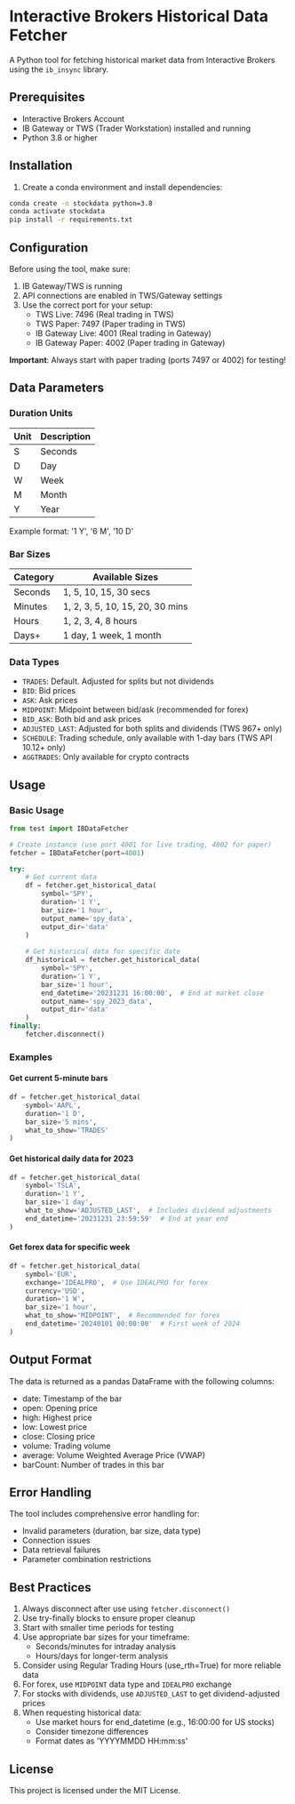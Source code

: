 # Interactive Brokers Historical Data Fetcher

A Python tool for fetching historical market data from Interactive Brokers using the `ib_insync` library.

## Prerequisites

- Interactive Brokers Account
- IB Gateway or TWS (Trader Workstation) installed and running
- Python 3.8 or higher

## Installation

1. Create a conda environment and install dependencies:
```bash
conda create -n stockdata python=3.8
conda activate stockdata
pip install -r requirements.txt
```

## Configuration

Before using the tool, make sure:
1. IB Gateway/TWS is running
2. API connections are enabled in TWS/Gateway settings
3. Use the correct port for your setup:
   - TWS Live: 7496 (Real trading in TWS)
   - TWS Paper: 7497 (Paper trading in TWS)
   - IB Gateway Live: 4001 (Real trading in Gateway)
   - IB Gateway Paper: 4002 (Paper trading in Gateway)

**Important**: Always start with paper trading (ports 7497 or 4002) for testing!

## Data Parameters

### Duration Units
| Unit | Description |
|------|-------------|
| S | Seconds |
| D | Day |
| W | Week |
| M | Month |
| Y | Year |

Example format: '1 Y', '6 M', '10 D'

### Bar Sizes
| Category | Available Sizes |
|----------|----------------|
| Seconds | 1, 5, 10, 15, 30 secs |
| Minutes | 1, 2, 3, 5, 10, 15, 20, 30 mins |
| Hours | 1, 2, 3, 4, 8 hours |
| Days+ | 1 day, 1 week, 1 month |

### Data Types
- `TRADES`: Default. Adjusted for splits but not dividends
- `BID`: Bid prices
- `ASK`: Ask prices
- `MIDPOINT`: Midpoint between bid/ask (recommended for forex)
- `BID_ASK`: Both bid and ask prices
- `ADJUSTED_LAST`: Adjusted for both splits and dividends (TWS 967+ only)
- `SCHEDULE`: Trading schedule, only available with 1-day bars (TWS API 10.12+ only)
- `AGGTRADES`: Only available for crypto contracts

## Usage

### Basic Usage

```python
from test import IBDataFetcher

# Create instance (use port 4001 for live trading, 4002 for paper)
fetcher = IBDataFetcher(port=4001)

try:
    # Get current data
    df = fetcher.get_historical_data(
        symbol='SPY',
        duration='1 Y',
        bar_size='1 hour',
        output_name='spy_data',
        output_dir='data'
    )
    
    # Get historical data for specific date
    df_historical = fetcher.get_historical_data(
        symbol='SPY',
        duration='1 Y',
        bar_size='1 hour',
        end_datetime='20231231 16:00:00',  # End at market close
        output_name='spy_2023_data',
        output_dir='data'
    )
finally:
    fetcher.disconnect()
```

### Examples

#### Get current 5-minute bars
```python
df = fetcher.get_historical_data(
    symbol='AAPL',
    duration='1 D',
    bar_size='5 mins',
    what_to_show='TRADES'
)
```

#### Get historical daily data for 2023
```python
df = fetcher.get_historical_data(
    symbol='TSLA',
    duration='1 Y',
    bar_size='1 day',
    what_to_show='ADJUSTED_LAST',  # Includes dividend adjustments
    end_datetime='20231231 23:59:59'  # End at year end
)
```

#### Get forex data for specific week
```python
df = fetcher.get_historical_data(
    symbol='EUR',
    exchange='IDEALPRO',  # Use IDEALPRO for forex
    currency='USD',
    duration='1 W',
    bar_size='1 hour',
    what_to_show='MIDPOINT',  # Recommended for forex
    end_datetime='20240101 00:00:00'  # First week of 2024
)
```

## Output Format

The data is returned as a pandas DataFrame with the following columns:
- date: Timestamp of the bar
- open: Opening price
- high: Highest price
- low: Lowest price
- close: Closing price
- volume: Trading volume
- average: Volume Weighted Average Price (VWAP)
- barCount: Number of trades in this bar

## Error Handling

The tool includes comprehensive error handling for:
- Invalid parameters (duration, bar size, data type)
- Connection issues
- Data retrieval failures
- Parameter combination restrictions

## Best Practices

1. Always disconnect after use using `fetcher.disconnect()`
2. Use try-finally blocks to ensure proper cleanup
3. Start with smaller time periods for testing
4. Use appropriate bar sizes for your timeframe:
   - Seconds/minutes for intraday analysis
   - Hours/days for longer-term analysis
5. Consider using Regular Trading Hours (use_rth=True) for more reliable data
6. For forex, use `MIDPOINT` data type and `IDEALPRO` exchange
7. For stocks with dividends, use `ADJUSTED_LAST` to get dividend-adjusted prices
8. When requesting historical data:
   - Use market hours for end_datetime (e.g., 16:00:00 for US stocks)
   - Consider timezone differences
   - Format dates as 'YYYYMMDD HH:mm:ss'

## License

This project is licensed under the MIT License.